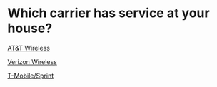 # Which carrier has service at your house?


[AT&T Wireless](./att)

[Verizon Wireless](./verizon)

[T-Mobile/Sprint](./tmobile)